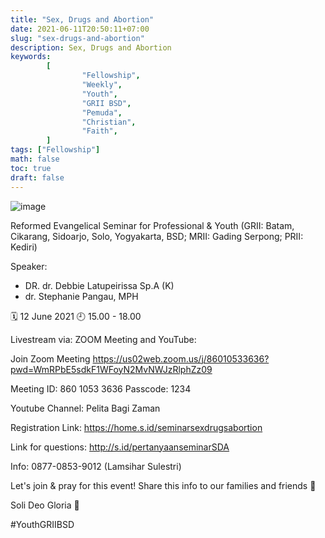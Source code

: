 ```yaml
---
title: "Sex, Drugs and Abortion"
date: 2021-06-11T20:50:11+07:00
slug: "sex-drugs-and-abortion"
description: Sex, Drugs and Abortion
keywords:
        [
                "Fellowship",
                "Weekly",
                "Youth",
                "GRII BSD",
                "Pemuda",
                "Christian",
                "Faith",
        ]
tags: ["Fellowship"]
math: false
toc: true
draft: false
---
```


![image](/images/events/20210612.jpeg)

Reformed Evangelical Seminar for Professional & Youth
(GRII: Batam, Cikarang, Sidoarjo, Solo, Yogyakarta, BSD;
MRII: Gading Serpong; 
PRII: Kediri)

Speaker:
- DR. dr. Debbie Latupeirissa Sp.A (K)
- dr. Stephanie Pangau, MPH

🗓️ 12 June 2021
🕘 15.00 - 18.00

Livestream via: ZOOM Meeting and YouTube:

Join Zoom Meeting
https://us02web.zoom.us/j/86010533636?pwd=WmRPbE5sdkF1WFoyN2MvNWJzRlphZz09

Meeting ID: 860 1053 3636
Passcode: 1234

Youtube Channel: Pelita Bagi Zaman

Registration Link:
https://home.s.id/seminarsexdrugsabortion

Link for questions:
http://s.id/pertanyaanseminarSDA

Info:
0877-0853-9012 (Lamsihar Sulestri)

Let's join & pray for this event!
Share this info to our families and friends 🙏

Soli Deo Gloria 🙏

#YouthGRIIBSD